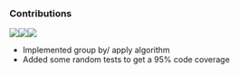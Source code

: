 ### Contributions

![](http://cultofthepartyparrot.com/parrots/rightparrot.gif)![](http://cultofthepartyparrot.com/parrots/rightparrot.gif)![](http://cultofthepartyparrot.com/parrots/rightparrot.gif)
- Implemented group by/ apply algorithm
- Added some random tests to get a 95% code coverage
